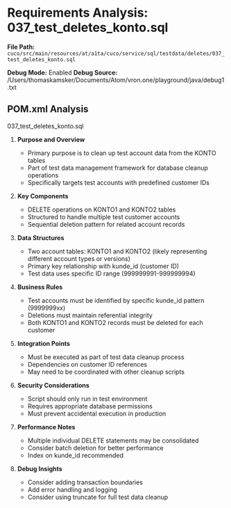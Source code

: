# Requirements Analysis: 037_test_deletes_konto.sql

**File Path:** `cuco/src/main/resources/at/a1ta/cuco/service/sql/testdata/deletes/037_test_deletes_konto.sql`

**Debug Mode:** Enabled
**Debug Source:** /Users/thomaskamsker/Documents/Atom/vron.one/playground/java/debug1.txt

## POM.xml Analysis

037_test_deletes_konto.sql

1. **Purpose and Overview**
   - Primary purpose is to clean up test account data from the KONTO tables
   - Part of test data management framework for database cleanup operations
   - Specifically targets test accounts with predefined customer IDs

2. **Key Components**
   - DELETE operations on KONTO1 and KONTO2 tables
   - Structured to handle multiple test customer accounts
   - Sequential deletion pattern for related account records

3. **Data Structures**
   - Two account tables: KONTO1 and KONTO2 (likely representing different account types or versions)
   - Primary key relationship with kunde_id (customer ID)
   - Test data uses specific ID range (999999991-999999994)

4. **Business Rules**
   - Test accounts must be identified by specific kunde_id pattern (9999999xx)
   - Deletions must maintain referential integrity
   - Both KONTO1 and KONTO2 records must be deleted for each customer

5. **Integration Points**
   - Must be executed as part of test data cleanup process
   - Dependencies on customer ID references
   - May need to be coordinated with other cleanup scripts

6. **Security Considerations**
   - Script should only run in test environment
   - Requires appropriate database permissions
   - Must prevent accidental execution in production

7. **Performance Notes**
   - Multiple individual DELETE statements may be consolidated
   - Consider batch deletion for better performance
   - Index on kunde_id recommended

8. **Debug Insights**
   - Consider adding transaction boundaries
   - Add error handling and logging
   - Consider using truncate for full test data cleanup